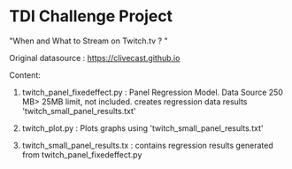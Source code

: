# TDI Challenge Project
"When and What to Stream on Twitch.tv ? " 

Original datasource : https://clivecast.github.io

Content:
1. twitch_panel_fixedeffect.py : Panel Regression Model. Data Source 250 MB> 25MB limit, not included.
                                 creates regression data results 'twitch_small_panel_results.txt'

2. twitch_plot.py : Plots graphs using 'twitch_small_panel_results.txt'

3. twitch_small_panel_results.tx : contains regression results generated from twitch_panel_fixedeffect.py
